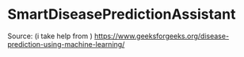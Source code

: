 
# SmartDiseasePredictionAssistant

Source:
(i take help from )
https://www.geeksforgeeks.org/disease-prediction-using-machine-learning/ 